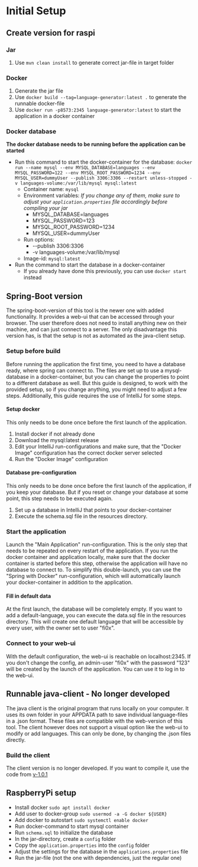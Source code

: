# Initial Setup
[//]: # (TODO: Update Readme: order and correct information)
## Create version for raspi
### Jar
1. Use `mvn clean install` to generate correct jar-file in target folder

### Docker
1. Generate the jar file
2. Use `docker build --tag=language-generator:latest .` to generate the runnable docker-file
3. Use `docker run -p8573:2345 language-generator:latest` to start the application in a docker container

### Docker database
**The docker database needs to be running before the application can be started**
- Run this command to start the docker-container for the database: `docker run --name mysql --env MYSQL_DATABASE=languages --env MYSQL_PASSWORD=122 --env MYSQL_ROOT_PASSWORD=1234 --env MYSQL_USER=dummyUser --publish 3306:3306 --restart unless-stopped -v languages-volume:/var/lib/mysql mysql:latest`
  - Container name: `mysql`
  - Environment variables: *If you change any of them, make sure to adjust your `application.properties` file accordingly before compiling your jar*
    - MYSQL_DATABASE=languages
    - MYSQL_PASSWORD=123
    - MYSQL_ROOT_PASSWORD=1234
    - MYSQL_USER=dummyUser
  - Run options:
    - --publish 3306:3306
    - -v languages-volume:/var/lib/mysql
  - Image-id: `mysql:latest`
- Run the command to start the database in a docker-container
  - If you already have done this previously, you can use `docker start` instead

## Spring-Boot version
The spring-boot-version of this tool is the newer one with added functionality. It provides a web-ui that can be
accessed through your browser. The user therefore does not need to install anything new on their machine, and can just
connect to a server. The only disadvantage this version has, is that the setup is not as automated as the java-client
setup.

### Setup before build
Before running the application the first time, you need to have a database ready, where spring can connect to. The files
are set up to use a mysql-database in a docker-container, but you can change the properties to point to a different
database as well. But this guide is designed, to work with the provided setup, so if you change anything, you might need
to adjust a few steps. Additionally, this guide requires the use of IntelliJ for some steps.
#### Setup docker
This only needs to be done once before the first launch of the application.
1. Install docker if not already done
2. Download the mysql:latest release
3. Edit your IntelliJ run-configurations and make sure, that the "Docker Image" configuration has the correct docker server selected
4. Run the "Docker Image" configuration
#### Database pre-configuration
This only needs to be done once before the first launch of the application, if you keep your database. But if you reset
or change your database at some point, this step needs to be executed again.
1. Set up a database in IntelliJ that points to your docker-container
2. Execute the schema.sql file in the resources directory.

### Start the application
Launch the "Main Application" run-configuration. This is the only step that needs to be repeated on every restart of the
application. If you run the docker container and application locally, make sure that the docker container is started
before this step, otherwise the application will have no database to connect to. To simplify this double-launch, you can
use the "Spring with Docker" run-configuration, which will automatically launch your docker-container in addition to the
application.
#### Fill in default data
At the first launch, the database will be completely empty. If you want to add a default-language, you can execute the
data.sql file in the resources directory. This will create one default language that will be accessible by every user,
with the owner set to user "fi0x".
### Connect to your web-ui
With the default configuration, the web-ui is reachable on localhost:2345. If you don't change the config, an admin-user
"fi0x" with the password "123" will be created by the launch of the application. You can use it to log in to the web-ui.

## Runnable java-client - No longer developed
The java client is the original program that runs locally on your computer. It uses its own folder in your APPDATA
path to save individual language-files in a .json format. These files are compatible with the web-version of this tool.
The client however does not support a visual option like the web-ui to modify or add languages. This can only be done,
by changing the .json files directly.

### Build the client
The client version is no longer developed. If you want to compile it, use the code from
[v-1.0.1](https://github.com/Fi0x/LanguageGenerator/tree/0.0.1)

## RaspberryPi setup
- Install docker `sudo apt install docker`
- Add user to docker-group `sudo usermod -a -G docker ${USER}`
- Add docker to autostart `sudo systemctl enable docker`
- Run docker-command to start mysql container
- Run `schema.sql` to initialize the database
- In the jar-directory, create a `config` folder
- Copy the `application.properties` into the `config` folder
- Adjust the settings for the database in the `applications.properties` file
- Run the jar-file (not the one with dependencies, just the regular one)